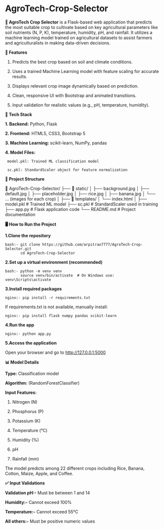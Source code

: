 # AgroTech-Crop-Selector
**🌱 AgroTech Crop Selector**
is a Flask-based web application that predicts the most suitable crop to cultivate based on key agricultural parameters like soil nutrients (N, P, K), temperature, humidity, pH, and rainfall. It utilizes a machine learning model trained on agricultural datasets to assist farmers and agriculturalists in making data-driven decisions.


**🚀 Features**
1. Predicts the best crop based on soil and climate conditions.

2. Uses a trained Machine Learning model with feature scaling for accurate results.

3. Displays relevant crop image dynamically based on prediction.

4. Clean, responsive UI with Bootstrap and animated transitions.

5. Input validation for realistic values (e.g., pH, temperature, humidity).


**🧠 Tech Stack**

**1. Backend:** Python, Flask

**2. Frontend:** HTML5, CSS3, Bootstrap 5

**3. Machine Learning:** scikit-learn, NumPy, pandas

**4. Model Files:**

     model.pkl: Trained ML classification model

     sc.pkl: StandardScaler object for feature normalization
   

**📂 Project Structure**

📁 AgroTech-Crop-Selector/
├── 📁 static/
│   ├── background.jpg
│   ├── default.jpg
│   ├── placeholder.jpg
│   ├── rice.jpg
│   ├── banana.jpg
│   └── ... (images for each crop)
│
├── 📁 templates/
│   └── index.html
│
├── model.pkl           # Trained ML model
├── sc.pkl              # StandardScaler used in training
├── app.py              # Flask application code
└── README.md           # Project documentation


**🖥️ How to Run the Project**

**1.Clone the repository**

    bash:- git clone https://github.com/arpitrao7777/AgroTech-Crop-Selector.git
           cd AgroTech-Crop-Selector

**2.Set up a virtual environment (recommended)**

    bash:- python -m venv venv
           source venv/bin/activate  # On Windows use: venv\Scripts\activate

**3.Install required packages**

    nginx:- pip install -r requirements.txt

If requirements.txt is not available, manually install:

    nginx:- pip install flask numpy pandas scikit-learn

**4.Run the app**

    nginx:- python app.py

**5.Access the application**

Open your browser and go to http://127.0.0.1:5000


**📊 Model Details**

**Type:** Classification model

**Algorithm:** (RandomForestClassifier)

**Input Features:**

1. Nitrogen (N)

2. Phosphorus (P)

3. Potassium (K)

4. Temperature (°C)

5. Humidity (%)

6. pH

7. Rainfall (mm)

The model predicts among 22 different crops including Rice, Banana, Cotton, Maize, Apple, and Coffee.


**✅ Input Validations**

**Validation pH:-**
Must be between 1 and 14

**Humidity:-**
Cannot exceed 100%

**Temperature:-**
Cannot exceed 55°C

**All others:-**
Must be positive numeric values
